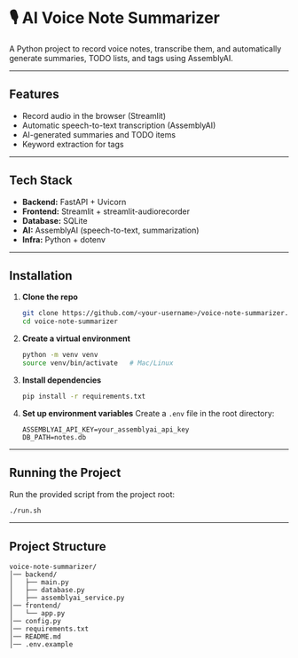 # 🎙️ AI Voice Note Summarizer

A Python project to record voice notes, transcribe them, and automatically generate summaries, TODO lists, and tags using AssemblyAI.

---

## Features
- Record audio in the browser (Streamlit)
- Automatic speech-to-text transcription (AssemblyAI)
- AI-generated summaries and TODO items
- Keyword extraction for tags

---

## Tech Stack
- **Backend:** FastAPI + Uvicorn
- **Frontend:** Streamlit + streamlit-audiorecorder
- **Database:** SQLite
- **AI:** AssemblyAI (speech-to-text, summarization)
- **Infra:** Python + dotenv

---

## Installation

1. **Clone the repo**
    ```bash
    git clone https://github.com/<your-username>/voice-note-summarizer.git
    cd voice-note-summarizer
    ```

2. **Create a virtual environment**
    ```bash
    python -m venv venv
    source venv/bin/activate   # Mac/Linux
    ```

3. **Install dependencies**
    ```bash
    pip install -r requirements.txt
    ```

4. **Set up environment variables**
    Create a `.env` file in the root directory:
    ```env
    ASSEMBLYAI_API_KEY=your_assemblyai_api_key
    DB_PATH=notes.db
    ```

---

## Running the Project

Run the provided script from the project root:

```bash
./run.sh
```

---

## Project Structure
```
voice-note-summarizer/
│── backend/
│   ├── main.py
│   ├── database.py
│   ├── assemblyai_service.py
│── frontend/
│   └── app.py
│── config.py
│── requirements.txt
│── README.md
│── .env.example
```
